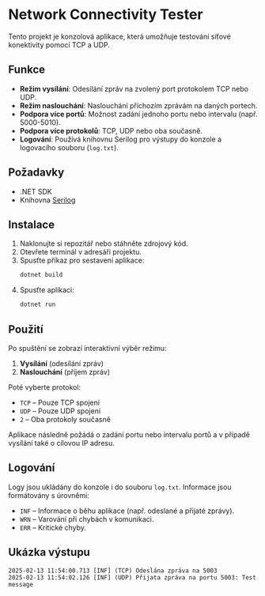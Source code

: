 # Network Connectivity Tester

Tento projekt je konzolová aplikace, která umožňuje testování síťové konektivity pomocí TCP a UDP.

## Funkce
- **Režim vysílání**: Odesílání zpráv na zvolený port protokolem TCP nebo UDP.
- **Režim naslouchání**: Naslouchání příchozím zprávám na daných portech.
- **Podpora více portů**: Možnost zadání jednoho portu nebo intervalu (např. 5000-5010).
- **Podpora více protokolů**: TCP, UDP nebo oba současně.
- **Logování**: Používá knihovnu Serilog pro výstupy do konzole a logovacího souboru (`log.txt`).

## Požadavky
- .NET SDK
- Knihovna [Serilog](https://github.com/serilog/serilog)

## Instalace
1. Naklonujte si repozitář nebo stáhněte zdrojový kód.
2. Otevřete terminál v adresáři projektu.
3. Spusťte příkaz pro sestavení aplikace:
   ```sh
   dotnet build
   ```
4. Spusťte aplikaci:
   ```sh
   dotnet run
   ```

## Použití
Po spuštění se zobrazí interaktivní výběr režimu:
1. **Vysílání** (odesílání zpráv)
2. **Naslouchání** (příjem zpráv)

Poté vyberte protokol:
- `TCP` – Pouze TCP spojení
- `UDP` – Pouze UDP spojení
- `2` – Oba protokoly současně

Aplikace následně požádá o zadání portu nebo intervalu portů a v případě vysílání také o cílovou IP adresu.

## Logování
Logy jsou ukládány do konzole i do souboru `log.txt`. Informace jsou formátovány s úrovněmi:
- `INF` – Informace o běhu aplikace (např. odeslané a přijaté zprávy).
- `WRN` – Varování při chybách v komunikaci.
- `ERR` – Kritické chyby.

## Ukázka výstupu
```
2025-02-13 11:54:00.713 [INF] (TCP) Odeslána zpráva na 5003
2025-02-13 11:54:02.126 [INF] (UDP) Přijata zpráva na portu 5003: Test message
```
